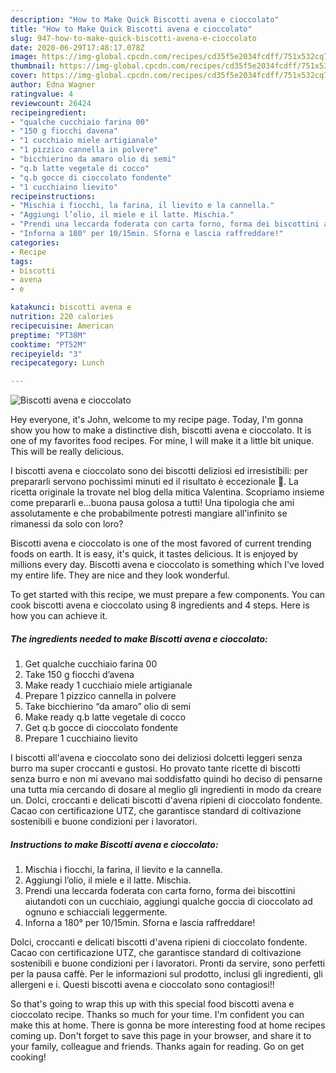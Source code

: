 ```yaml
---
description: "How to Make Quick Biscotti avena e cioccolato"
title: "How to Make Quick Biscotti avena e cioccolato"
slug: 947-how-to-make-quick-biscotti-avena-e-cioccolato
date: 2020-06-29T17:48:17.078Z
image: https://img-global.cpcdn.com/recipes/cd35f5e2034fcdff/751x532cq70/biscotti-avena-e-cioccolato-recipe-main-photo.jpg
thumbnail: https://img-global.cpcdn.com/recipes/cd35f5e2034fcdff/751x532cq70/biscotti-avena-e-cioccolato-recipe-main-photo.jpg
cover: https://img-global.cpcdn.com/recipes/cd35f5e2034fcdff/751x532cq70/biscotti-avena-e-cioccolato-recipe-main-photo.jpg
author: Edna Wagner
ratingvalue: 4
reviewcount: 26424
recipeingredient:
- "qualche cucchiaio farina 00"
- "150 g fiocchi davena"
- "1 cucchiaio miele artigianale"
- "1 pizzico cannella in polvere"
- "bicchierino da amaro olio di semi"
- "q.b latte vegetale di cocco"
- "q.b gocce di cioccolato fondente"
- "1 cucchiaino lievito"
recipeinstructions:
- "Mischia i fiocchi, la farina, il lievito e la cannella."
- "Aggiungi l’olio, il miele e il latte. Mischia."
- "Prendi una leccarda foderata con carta forno, forma dei biscottini aiutandoti con un cucchiaio, aggiungi qualche goccia di cioccolato ad ognuno e schiacciali leggermente."
- "Inforna a 180° per 10/15min. Sforna e lascia raffreddare!"
categories:
- Recipe
tags:
- biscotti
- avena
- e

katakunci: biscotti avena e 
nutrition: 220 calories
recipecuisine: American
preptime: "PT38M"
cooktime: "PT52M"
recipeyield: "3"
recipecategory: Lunch

---
```



![Biscotti avena e cioccolato](https://img-global.cpcdn.com/recipes/cd35f5e2034fcdff/751x532cq70/biscotti-avena-e-cioccolato-recipe-main-photo.jpg)

Hey everyone, it's John, welcome to my recipe page. Today, I'm gonna show you how to make a distinctive dish, biscotti avena e cioccolato. It is one of my favorites food recipes. For mine, I will make it a little bit unique. This will be really delicious.

I biscotti avena e cioccolato sono dei biscotti deliziosi ed irresistibili: per prepararli servono pochissimi minuti ed il risultato è eccezionale 🙂. La ricetta originale la trovate nel blog della mitica Valentina. Scopriamo insieme come prepararli e…buona pausa golosa a tutti! Una tipologia che ami assolutamente e che probabilmente potresti mangiare all&#39;infinito se rimanessi da solo con loro?

Biscotti avena e cioccolato is one of the most favored of current trending foods on earth. It is easy, it's quick, it tastes delicious. It is enjoyed by millions every day. Biscotti avena e cioccolato is something which I've loved my entire life. They are nice and they look wonderful.


To get started with this recipe, we must prepare a few components. You can cook biscotti avena e cioccolato using 8 ingredients and 4 steps. Here is how you can achieve it.

<!--inarticleads1-->

##### The ingredients needed to make Biscotti avena e cioccolato:

1. Get qualche cucchiaio farina 00
1. Take 150 g fiocchi d’avena
1. Make ready 1 cucchiaio miele artigianale
1. Prepare 1 pizzico cannella in polvere
1. Take bicchierino “da amaro” olio di semi
1. Make ready q.b latte vegetale di cocco
1. Get q.b gocce di cioccolato fondente
1. Prepare 1 cucchiaino lievito


I biscotti all&#39;avena e cioccolato sono dei deliziosi dolcetti leggeri senza burro ma super croccanti e gustosi. Ho provato tante ricette di biscotti senza burro e non mi avevano mai soddisfatto quindi ho deciso di pensarne una tutta mia cercando di dosare al meglio gli ingredienti in modo da creare un. Dolci, croccanti e delicati biscotti d&#39;avena ripieni di cioccolato fondente. Cacao con certificazione UTZ, che garantisce standard di coltivazione sostenibili e buone condizioni per i lavoratori. 

<!--inarticleads2-->

##### Instructions to make Biscotti avena e cioccolato:

1. Mischia i fiocchi, la farina, il lievito e la cannella.
1. Aggiungi l’olio, il miele e il latte. Mischia.
1. Prendi una leccarda foderata con carta forno, forma dei biscottini aiutandoti con un cucchiaio, aggiungi qualche goccia di cioccolato ad ognuno e schiacciali leggermente.
1. Inforna a 180° per 10/15min. Sforna e lascia raffreddare!


Dolci, croccanti e delicati biscotti d&#39;avena ripieni di cioccolato fondente. Cacao con certificazione UTZ, che garantisce standard di coltivazione sostenibili e buone condizioni per i lavoratori. Pronti da servire, sono perfetti per la pausa caffè. Per le informazioni sul prodotto, inclusi gli ingredienti, gli allergeni e i. Questi biscotti avena e cioccolato sono contagiosi!! 

So that's going to wrap this up with this special food biscotti avena e cioccolato recipe. Thanks so much for your time. I'm confident you can make this at home. There is gonna be more interesting food at home recipes coming up. Don't forget to save this page in your browser, and share it to your family, colleague and friends. Thanks again for reading. Go on get cooking!
